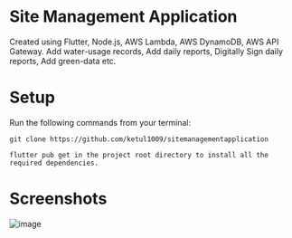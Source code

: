 # Site Management Application

Created using Flutter, Node.js, AWS Lambda, AWS DynamoDB, AWS API Gateway.
Add water-usage records, Add daily reports, Digitally Sign daily reports, Add green-data etc.

# Setup

Run the following commands from your terminal:

    git clone https://github.com/ketul1009/sitemanagementapplication

    flutter pub get in the project root directory to install all the required dependencies.

# Screenshots

![image](https://github.com/ketul1009/sitemanagementapplication/assets/136058793/d5930171-8a73-4a1a-9c91-9244ab2029b0)

